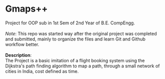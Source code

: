 # Gmaps++
Project for OOP sub in 1st Sem of 2nd Year of B.E. CompEngg.<br>
<br>
*Note*: This repo was started way after the original project was completed and submitted, mainly to organize the files and learn Git and Github workflow better.<br>
<br>
**Description**:<br>
The Project is a basic imitation of a flight booking system using the Dijkstra's path finding algorithm to map a path, through a small network of cities in India, cost defined as time. 